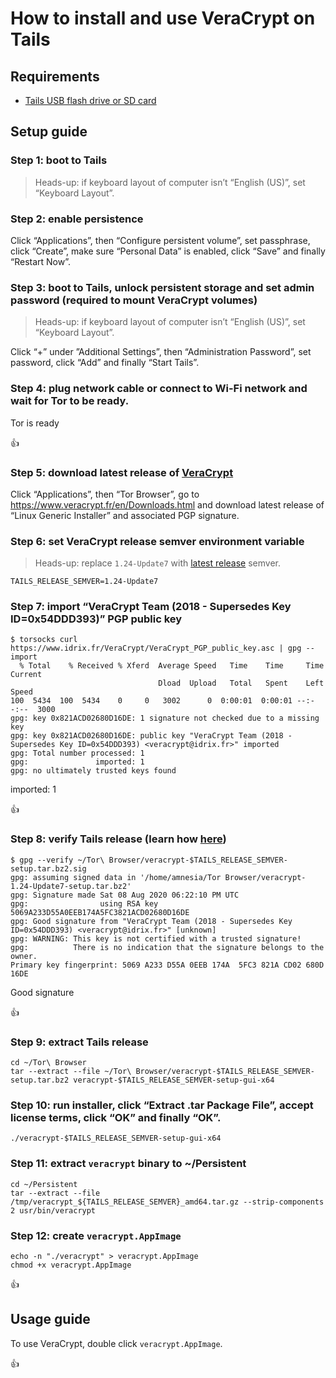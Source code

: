 <!--
Title: How to install and use VeraCrypt on Tails
Description: Learn how to install and use VeraCrypt on Tails.
Author: Sun Knudsen <https://github.com/sunknudsen>
Contributors: Sun Knudsen <https://github.com/sunknudsen>
Reviewers:
Publication date: 2021-05-09T12:10:53.922Z
Listed: true
-->

# How to install and use VeraCrypt on Tails

## Requirements

- [Tails USB flash drive or SD card](../how-to-install-tails-on-usb-flash-drive-or-sd-card-on-macos)

## Setup guide

### Step 1: boot to Tails

> Heads-up: if keyboard layout of computer isn’t “English (US)”, set “Keyboard Layout”.

### Step 2: enable persistence

Click “Applications”, then “Configure persistent volume”, set passphrase, click “Create”, make sure “Personal Data” is enabled, click “Save” and finally “Restart Now”.

### Step 3: boot to Tails, unlock persistent storage and set admin password (required to mount VeraCrypt volumes)

> Heads-up: if keyboard layout of computer isn’t “English (US)”, set “Keyboard Layout”.

Click “+” under ”Additional Settings”, then “Administration Password”, set password, click “Add” and finally “Start Tails”.

### Step 4: plug network cable or connect to Wi-Fi network and wait for Tor to be ready.

Tor is ready

👍

### Step 5: download latest release of [VeraCrypt](https://veracrypt.fr/en/Home.html)

Click “Applications”, then “Tor Browser”, go to https://www.veracrypt.fr/en/Downloads.html and download latest release of “Linux Generic Installer” and associated PGP signature.

### Step 6: set VeraCrypt release semver environment variable

> Heads-up: replace `1.24-Update7` with [latest release](https://veracrypt.fr/en/Home.html) semver.

```shell
TAILS_RELEASE_SEMVER=1.24-Update7
```

### Step 7: import “VeraCrypt Team (2018 - Supersedes Key ID=0x54DDD393)” PGP public key

```console
$ torsocks curl https://www.idrix.fr/VeraCrypt/VeraCrypt_PGP_public_key.asc | gpg --import
  % Total    % Received % Xferd  Average Speed   Time    Time     Time  Current
                                 Dload  Upload   Total   Spent    Left  Speed
100  5434  100  5434    0     0   3002      0  0:00:01  0:00:01 --:--:--  3000
gpg: key 0x821ACD02680D16DE: 1 signature not checked due to a missing key
gpg: key 0x821ACD02680D16DE: public key "VeraCrypt Team (2018 - Supersedes Key ID=0x54DDD393) <veracrypt@idrix.fr>" imported
gpg: Total number processed: 1
gpg:               imported: 1
gpg: no ultimately trusted keys found
```

imported: 1

👍

### Step 8: verify Tails release (learn how [here](../how-to-verify-pgp-digital-signatures-using-gnupg-on-macos))

```console
$ gpg --verify ~/Tor\ Browser/veracrypt-$TAILS_RELEASE_SEMVER-setup.tar.bz2.sig
gpg: assuming signed data in '/home/amnesia/Tor Browser/veracrypt-1.24-Update7-setup.tar.bz2'
gpg: Signature made Sat 08 Aug 2020 06:22:10 PM UTC
gpg:                using RSA key 5069A233D55A0EEB174A5FC3821ACD02680D16DE
gpg: Good signature from "VeraCrypt Team (2018 - Supersedes Key ID=0x54DDD393) <veracrypt@idrix.fr>" [unknown]
gpg: WARNING: This key is not certified with a trusted signature!
gpg:          There is no indication that the signature belongs to the owner.
Primary key fingerprint: 5069 A233 D55A 0EEB 174A  5FC3 821A CD02 680D 16DE
```

Good signature

👍

### Step 9: extract Tails release

```shell
cd ~/Tor\ Browser
tar --extract --file ~/Tor\ Browser/veracrypt-$TAILS_RELEASE_SEMVER-setup.tar.bz2 veracrypt-$TAILS_RELEASE_SEMVER-setup-gui-x64
```

### Step 10: run installer, click “Extract .tar Package File”, accept license terms, click “OK” and finally “OK”.

```shell
./veracrypt-$TAILS_RELEASE_SEMVER-setup-gui-x64
```

### Step 11: extract `veracrypt` binary to ~/Persistent

```shell
cd ~/Persistent
tar --extract --file /tmp/veracrypt_${TAILS_RELEASE_SEMVER}_amd64.tar.gz --strip-components 2 usr/bin/veracrypt
```

### Step 12: create `veracrypt.AppImage`

```shell
echo -n "./veracrypt" > veracrypt.AppImage
chmod +x veracrypt.AppImage
```

👍

## Usage guide

To use VeraCrypt, double click `veracrypt.AppImage`.

👍

